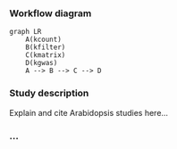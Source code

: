 




### Workflow diagram

```mermaid
graph LR
	A(kcount)
	B(kfilter)
	C(kmatrix)
	D(kgwas)
	A --> B --> C --> D
```

### Study description

Explain and cite Arabidopsis studies here...

### ...